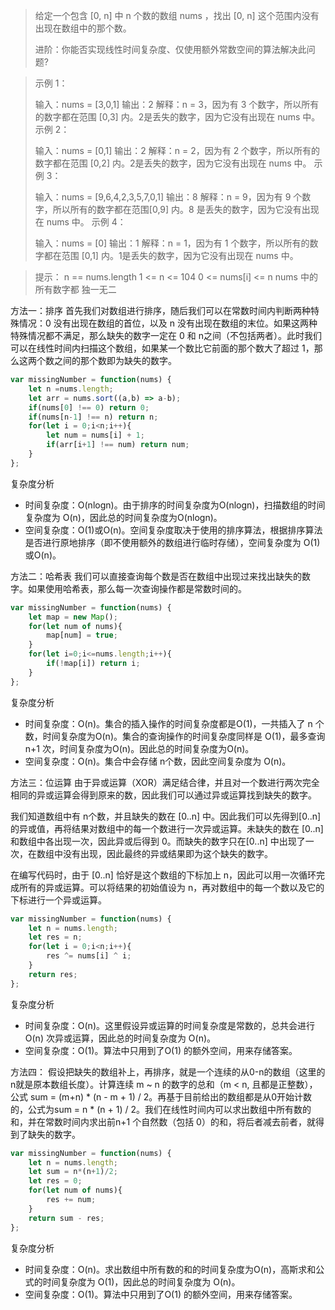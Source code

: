> 给定一个包含 [0, n] 中 n 个数的数组 nums ，找出 [0, n] 这个范围内没有出现在数组中的那个数。
> 
> 
> 进阶：你能否实现线性时间复杂度、仅使用额外常数空间的算法解决此问题?

> 示例 1：
> 
> 输入：nums = [3,0,1] 
> 输出：2 
> 解释：n = 3，因为有 3 个数字，所以所有的数字都在范围 [0,3] 内。2是丢失的数字，因为它没有出现在 nums 中。 
> 示例 2：
> 
> 输入：nums = [0,1] 
> 输出：2 
> 解释：n = 2，因为有 2 个数字，所以所有的数字都在范围 [0,2] 内。2是丢失的数字，因为它没有出现在 nums 中。 
> 示例 3：
> 
> 输入：nums = [9,6,4,2,3,5,7,0,1] 
> 输出：8 
> 解释：n = 9，因为有 9 个数字，所以所有的数字都在范围[0,9] 内。8 是丢失的数字，因为它没有出现在 nums 中。 
> 示例 4：
> 
> 输入：nums = [0] 
> 输出：1 
> 解释：n = 1，因为有 1 个数字，所以所有的数字都在范围 [0,1] 内。1是丢失的数字，因为它没有出现在 nums 中。

> 提示：
> n == nums.length
1 <= n <= 104
0 <= nums[i] <= n
nums 中的所有数字都 独一无二


方法一：排序
首先我们对数组进行排序，随后我们可以在常数时间内判断两种特殊情况：0 没有出现在数组的首位，以及 n 没有出现在数组的末位。如果这两种特殊情况都不满足，那么缺失的数字一定在 0 和 n之间（不包括两者）。此时我们可以在线性时间内扫描这个数组，如果某一个数比它前面的那个数大了超过 1，那么这两个数之间的那个数即为缺失的数字。

```javascript
var missingNumber = function(nums) {
    let n =nums.length;
    let arr = nums.sort((a,b) => a-b);
    if(nums[0] !== 0) return 0;
    if(nums[n-1] !== n) return n;
    for(let i = 0;i<n;i++){
        let num = nums[i] + 1;
        if(arr[i+1] !== num) return num;
    }
};
```

复杂度分析

 - 时间复杂度：O(nlogn)。由于排序的时间复杂度为O(nlogn)，扫描数组的时间复杂度为 O(n)，因此总的时间复杂度为O(nlogn)。 
 - 空间复杂度：O(1)或O(n)。空间复杂度取决于使用的排序算法，根据排序算法是否进行原地排序（即不使用额外的数组进行临时存储），空间复杂度为 O(1) 或O(n)。

方法二：哈希表
我们可以直接查询每个数是否在数组中出现过来找出缺失的数字。如果使用哈希表，那么每一次查询操作都是常数时间的。

```javascript
var missingNumber = function(nums) {
    let map = new Map();
    for(let num of nums){
        map[num] = true;
    }
    for(let i=0;i<=nums.length;i++){
        if(!map[i]) return i;
    }
};
```

复杂度分析

 - 时间复杂度：O(n)。集合的插入操作的时间复杂度都是O(1)，一共插入了 n 个数，时间复杂度为O(n)。集合的查询操作的时间复杂度同样是 O(1)，最多查询 n+1 次，时间复杂度为O(n)。因此总的时间复杂度为O(n)。
 - 空间复杂度：O(n)。集合中会存储 n个数，因此空间复杂度为 O(n)。


方法三：位运算
由于异或运算（XOR）满足结合律，并且对一个数进行两次完全相同的异或运算会得到原来的数，因此我们可以通过异或运算找到缺失的数字。

我们知道数组中有 n个数，并且缺失的数在 [0..n] 中。因此我们可以先得到[0..n] 的异或值，再将结果对数组中的每一个数进行一次异或运算。未缺失的数在 [0..n] 和数组中各出现一次，因此异或后得到 0。而缺失的数字只在[0..n] 中出现了一次，在数组中没有出现，因此最终的异或结果即为这个缺失的数字。

在编写代码时，由于 [0..n] 恰好是这个数组的下标加上 n，因此可以用一次循环完成所有的异或运算。可以将结果的初始值设为 n，再对数组中的每一个数以及它的下标进行一个异或运算。

```javascript
var missingNumber = function(nums) {
    let n = nums.length;
    let res = n;
    for(let i = 0;i<n;i++){
        res ^= nums[i] ^ i;
    }
    return res;
};
```

复杂度分析

 - 时间复杂度：O(n)。这里假设异或运算的时间复杂度是常数的，总共会进行 O(n) 次异或运算，因此总的时间复杂度为 O(n)。
 -  空间复杂度：O(1)。算法中只用到了O(1) 的额外空间，用来存储答案。

方法四：
假设把缺失的数组补上，再排序，就是一个连续的从0-n的数组（这里的n就是原本数组长度）。计算连续 m ~ n 的数字的总和（m < n, 且都是正整数），公式 sum = (m+n) * (n - m + 1) / 2。再基于目前给出的数组都是从0开始计数的，公式为sum = n * (n + 1) / 2。我们在线性时间内可以求出数组中所有数的和，并在常数时间内求出前n+1 个自然数（包括 0）的和，将后者减去前者，就得到了缺失的数字。

```javascript
var missingNumber = function(nums) {
    let n = nums.length;
    let sum = n*(n+1)/2;
    let res = 0;
    for(let num of nums){
        res += num;
    }
    return sum - res;
};
```

复杂度分析

 - 时间复杂度：O(n)。求出数组中所有数的和的时间复杂度为O(n)，高斯求和公式的时间复杂度为 O(1)，因此总的时间复杂度为 O(n)。
 - 空间复杂度：O(1)。算法中只用到了O(1) 的额外空间，用来存储答案。
